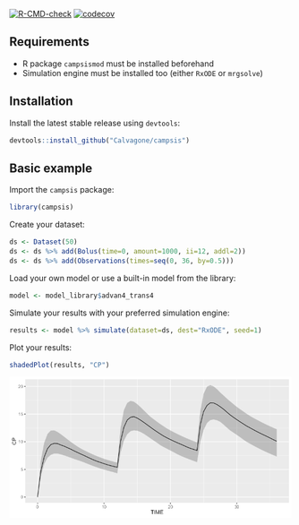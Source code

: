 
<!-- badges: start -->

[![R-CMD-check](https://github.com/Calvagone/campsis/workflows/R-CMD-check/badge.svg)](https://github.com/Calvagone/campsis/actions)
[![codecov](https://codecov.io/gh/Calvagone/campsis/branch/main/graph/badge.svg?token=C629TACTSU)](https://codecov.io/gh/Calvagone/campsis)
<!-- badges: end -->

## Requirements

-   R package `campsismod` must be installed beforehand
-   Simulation engine must be installed too (either `RxODE` or
    `mrgsolve`)

## Installation

Install the latest stable release using `devtools`:

``` r
devtools::install_github("Calvagone/campsis")
```

## Basic example

Import the `campsis` package:

``` r
library(campsis)
```

Create your dataset:

``` r
ds <- Dataset(50)
ds <- ds %>% add(Bolus(time=0, amount=1000, ii=12, addl=2))
ds <- ds %>% add(Observations(times=seq(0, 36, by=0.5)))
```

Load your own model or use a built-in model from the library:

``` r
model <- model_library$advan4_trans4
```

Simulate your results with your preferred simulation engine:

``` r
results <- model %>% simulate(dataset=ds, dest="RxODE", seed=1)
```

Plot your results:

``` r
shadedPlot(results, "CP")
```

![](vignettes/resources/readme_plot.png)
